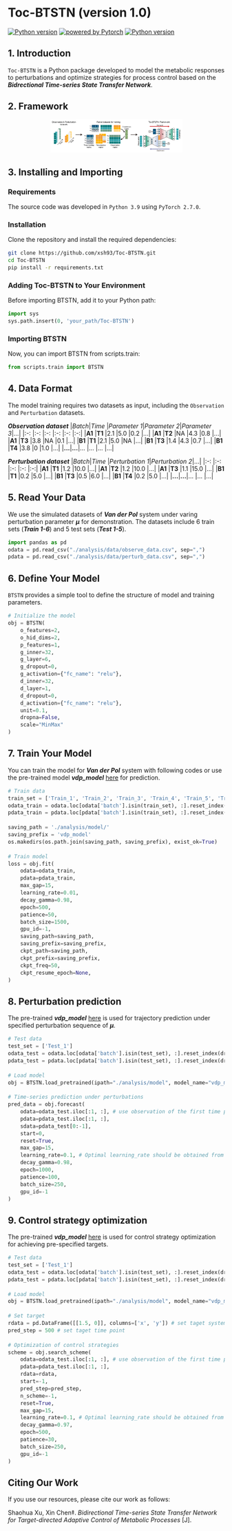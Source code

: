 <h1 align="left">Toc-BTSTN (version 1.0)</h1>

<p align="left">
    <a href="https://www.python.org/"><img alt="Python version" src="https://img.shields.io/badge/Python-v3.9-blue?logo=python&logoColor=white"></a>
    <a href="https://pytorch.org/"><img alt="powered by Pytorch" src="https://img.shields.io/badge/PyTorch-2.7.0-EE781F?logo=pytorch&logoColor=white"></a>
    <a href="LICENSE"><img alt="Python version" src="https://img.shields.io/badge/license-MIT-brightgreen"></a>
</p>

## 1. Introduction
`Toc-BTSTN` is a Python package developed to model the metabolic responses to perturbations and optimize strategies for process control based on the ***Bidrectional Time-series State Transfer Network***.

## 2. Framework
<div align=center><img src="image/framework.png" style="zoom: 30%;"/></div>

## 3. Installing and Importing

### Requirements
The source code was developed in `Python 3.9` using `PyTorch 2.7.0`.

### Installation
Clone the repository and install the required dependencies:

```bash
git clone https://github.com/xsh93/Toc-BTSTN.git
cd Toc-BTSTN
pip install -r requirements.txt
```
### Adding Toc-BTSTN to Your Environment
Before importing BTSTN, add it to your Python path:
```python
import sys
sys.path.insert(0, 'your_path/Toc-BTSTN')
```

### Importing BTSTN
Now, you can import BTSTN from scripts.train:

```python
from scripts.train import BTSTN
```

## 4. Data Format
The model training requires two datasets as input, including the `Observation` and `Perturbation` datasets.

***Observation dataset***
|*Batch*|*Time* |*Parameter 1*|*Parameter 2*|*Parameter 3*|...|
|:-:    |:-:    |:-:          |:-:          |:-:          |:-:|
|__A1__ |__T1__ |2.1          |5.0          |0.2          |...|
|__A1__ |__T2__ |NA           |4.3          |0.8          |...|
|__A1__ |__T3__ |3.8          |NA           |0.1          |...|
|__B1__ |__T1__ |2.1          |5.0          |NA           |...|
|__B1__ |__T3__ |1.4          |4.3          |0.7          |...|
|__B1__ |__T4__ |3.8          |0            |1.0          |...|
|__...__|__...__|...          |...          |...          |...|

***Perturbation dataset***
|*Batch*|*Time* |*Perturbation 1*|*Perturbation 2*|...|
|:-:    |:-:    |:-:             |:-:             |:-:|
|__A1__ |__T1__ |1.2             |10.0            |...|
|__A1__ |__T2__ |1.2             |10.0            |...|
|__A1__ |__T3__ |1.1             |15.0            |...|
|__B1__ |__T1__ |0.2             |5.0             |...|
|__B1__ |__T3__ |0.5             |6.0             |...|
|__B1__ |__T4__ |0.2             |5.0             |...|
|__...__|__...__|...             |...             |...|

## 5. Read Your Data
We use the simulated datasets of ***Van der Pol*** system under varing perturbation parameter ***μ*** for demonstration. The datasets include 6 train sets (***Train 1-6***) and 5 test sets (***Test 1-5***).

```python
import pandas as pd
odata = pd.read_csv("./analysis/data/observe_data.csv", sep=",")
pdata = pd.read_csv("./analysis/data/perturb_data.csv", sep=",")
```

## 6. Define Your Model
`BTSTN` provides a simple tool to define the structure of model and training parameters.

```python
# Initialize the model
obj = BTSTN(
    o_features=2,
    o_hid_dims=2,
    p_features=1,
    g_inner=32,
    g_layer=6,
    g_dropout=0,
    g_activation={"fc_name": "relu"},
    d_inner=32,
    d_layer=1,
    d_dropout=0,
    d_activation={"fc_name": "relu"},
    unit=0.1,
    dropna=False,
    scale="MinMax"
)
```

## 7. Train Your Model
You can train the model for ***Van der Pol*** system with following codes or use the pre-trained model ***vdp_model*** [here](https://github.com/xsh93/Toc-BTSTN/tree/main/analysis/model/vdp_model) for prediction.

```python
# Train data
train_set = ['Train_1', 'Train_2', 'Train_3', 'Train_4', 'Train_5', 'Train_6']
odata_train = odata.loc[odata['batch'].isin(train_set), :].reset_index(drop=True)
pdata_train = pdata.loc[pdata['batch'].isin(train_set), :].reset_index(drop=True)

saving_path = './analysis/model/'
saving_prefix = 'vdp_model'
os.makedirs(os.path.join(saving_path, saving_prefix), exist_ok=True)

# Train model
loss = obj.fit(
    odata=odata_train,
    pdata=pdata_train,
    max_gap=15,
    learning_rate=0.01,
    decay_gamma=0.98,
    epoch=500,
    patience=50,
    batch_size=1500,
    gpu_id=-1,
    saving_path=saving_path,
    saving_prefix=saving_prefix,
    ckpt_path=saving_path,
    ckpt_prefix=saving_prefix,
    ckpt_freq=50,
    ckpt_resume_epoch=None,
)
```

## 8. Perturbation prediction
The pre-trained ***vdp_model*** [here](https://github.com/xsh93/Toc-BTSTN/tree/main/analysis/model/vdp_model) is used for trajectory prediction under specified perturbation sequence of ***μ***.
```python
# Test data
test_set = ['Test_1']
odata_test = odata.loc[odata['batch'].isin(test_set), :].reset_index(drop=True)
pdata_test = pdata.loc[pdata['batch'].isin(test_set), :].reset_index(drop=True)

# Load model
obj = BTSTN.load_pretrained(ipath="./analysis/model", model_name="vdp_model")

# Time-series prediction under perturbations
pred_data = obj.forecast(
    odata=odata_test.iloc[:1, :], # use observation of the first time point
    pdata=pdata_test.iloc[:1, :],
    sdata=pdata_test[0:-1],
    start=0,
    reset=True,
    max_gap=15,
    learning_rate=0.1, # Optimal learning_rate should be obtained from pre-experiment
    decay_gamma=0.98,
    epoch=1000,
    patience=100,
    batch_size=250,
    gpu_id=-1
)
```

## 9. Control strategy optimization
The pre-trained ***vdp_model*** [here](https://github.com/xsh93/Toc-BTSTN/tree/main/analysis/model/vdp_model) is used for control strategy optimization for achieving pre-specified targets.

```python
# Test data
test_set = ['Test_1']
odata_test = odata.loc[odata['batch'].isin(test_set), :].reset_index(drop=True)
pdata_test = pdata.loc[pdata['batch'].isin(test_set), :].reset_index(drop=True)

# Load model
obj = BTSTN.load_pretrained(ipath="./analysis/model", model_name="vdp_model")

# Set target
rdata = pd.DataFrame([[1.5, 0]], columns=['x', 'y']) # set taget system states
pred_step = 500 # set taget time point

# Optimization of control strategies
scheme = obj.search_scheme(
    odata=odata_test.iloc[:1, :], # use observation of the first time point
    pdata=pdata_test.iloc[:1, :],
    rdata=rdata,
    start=-1,
    pred_step=pred_step,
    n_scheme=-1,
    reset=True,
    max_gap=15,
    learning_rate=0.1, # Optimal learning_rate should be obtained from pre-experiment
    decay_gamma=0.97,
    epoch=500,
    patience=30,
    batch_size=250,
    gpu_id=-1
)
```

## Citing Our Work

If you use our resources, please cite our work as follows:

Shaohua Xu, Xin Chen‡. *Bidirectional Time-series State Transfer Network for Target-directed Adaptive Control of Metabolic Processes* [J].
